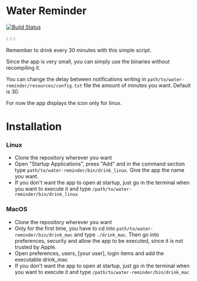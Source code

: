 # Water Reminder

[![Build Status](https://travis-ci.com/0xfederama/water-reminder.svg?branch=master)](https://travis-ci.com/0xfederama/water-reminder)

:droplet: :droplet: :droplet:

Remember to drink every 30 minutes with this simple script.

Since the app is very small, you can simply use the binaries without recompiling it.

You can change the delay between notifications writing in `path/to/water-reminder/resources/config.txt` file the amount of minutes you want. Default is 30.

For now the app displays the icon only for linux.

# Installation

### Linux

- Clone the repository wherever you want
- Open "Startup Applications", press "Add" and in the command section type `path/to/water-reminder/bin/drink_linux`. Give the app the name you want.
- If you don't want the app to open at startup, just go in the terminal when you want to execute it and type `/path/to/water-reminder/bin/drink_linux`

### MacOS

- Clone the repository wherever you want
- Only for the first time, you have to cd into `path/to/water-reminder/bin/drink_mac` and type `./drink_mac`. Then go into preferences, security and allow the app to be executed, since it is not trusted by Apple.
- Open preferences, users, [your user], login items and add the executable drink_mac
- If you don't want the app to open at startup, just go in the terminal when you want to execute it and type `/path/to/water-reminder/bin/drink_mac`

